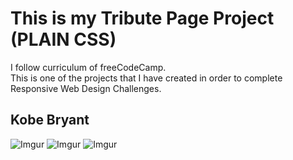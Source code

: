 # This is my Tribute Page Project (PLAIN CSS)
I follow curriculum of freeCodeCamp.<br>
This is one of the projects that I have created in order to complete Responsive Web Design Challenges.
## Kobe Bryant
![Imgur](https://i.imgur.com/A4dIrFf.png)
![Imgur](https://i.imgur.com/WBgAr2b.png)
![Imgur](https://i.imgur.com/ItE6yZl.png)